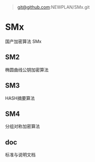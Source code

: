 > git@github.com:NEWPLAN/SMx.git

# SMx
国产加密算法 SMx 
## SM2
椭圆曲线公钥加密算法
## SM3
HASH摘要算法
## SM4
分组对称加密算法
## doc
标准与说明文档
